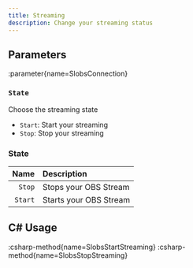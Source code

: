 ```yaml
---
title: Streaming
description: Change your streaming status
---
```


## Parameters
:parameter{name=SlobsConnection}

### `State`
Choose the streaming state

- `Start`: Start your streaming
- `Stop`: Stop your streaming

### State
Name | Description
----:|:------------
`Stop` | Stops your OBS Stream
`Start` | Starts your OBS Stream

## C# Usage
:csharp-method{name=SlobsStartStreaming}
:csharp-method{name=SlobsStopStreaming}
